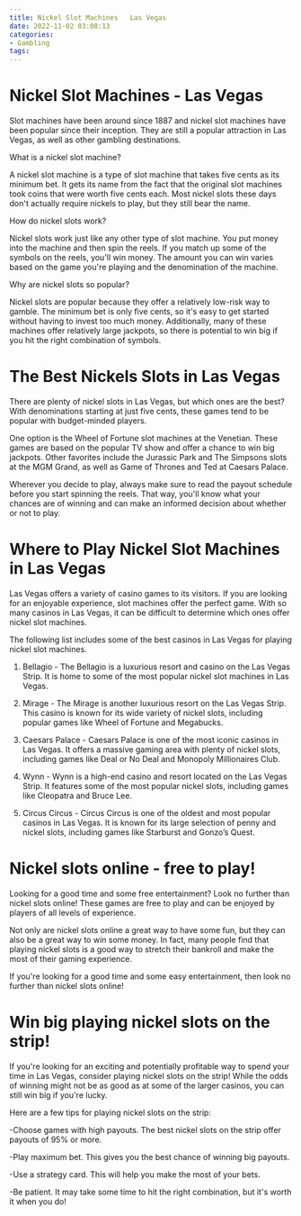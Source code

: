 ```yaml
---
title: Nickel Slot Machines   Las Vegas
date: 2022-11-02 03:08:13
categories:
- Gambling
tags:
---
```



#  Nickel Slot Machines - Las Vegas

Slot machines have been around since 1887 and nickel slot machines have been popular since their inception. They are still a popular attraction in Las Vegas, as well as other gambling destinations.

What is a nickel slot machine?

A nickel slot machine is a type of slot machine that takes five cents as its minimum bet. It gets its name from the fact that the original slot machines took coins that were worth five cents each. Most nickel slots these days don't actually require nickels to play, but they still bear the name.

How do nickel slots work?

Nickel slots work just like any other type of slot machine. You put money into the machine and then spin the reels. If you match up some of the symbols on the reels, you'll win money. The amount you can win varies based on the game you're playing and the denomination of the machine.

Why are nickel slots so popular?

Nickel slots are popular because they offer a relatively low-risk way to gamble. The minimum bet is only five cents, so it's easy to get started without having to invest too much money. Additionally, many of these machines offer relatively large jackpots, so there is potential to win big if you hit the right combination of symbols.

#  The Best Nickels Slots in Las Vegas 

There are plenty of nickel slots in Las Vegas, but which ones are the best? With denominations starting at just five cents, these games tend to be popular with budget-minded players.

One option is the Wheel of Fortune slot machines at the Venetian. These games are based on the popular TV show and offer a chance to win big jackpots. Other favorites include the Jurassic Park and The Simpsons slots at the MGM Grand, as well as Game of Thrones and Ted at Caesars Palace.

Wherever you decide to play, always make sure to read the payout schedule before you start spinning the reels. That way, you'll know what your chances are of winning and can make an informed decision about whether or not to play.

#  Where to Play Nickel Slot Machines in Las Vegas 

Las Vegas offers a variety of casino games to its visitors. If you are looking for an enjoyable experience, slot machines offer the perfect game. With so many casinos in Las Vegas, it can be difficult to determine which ones offer nickel slot machines. 

The following list includes some of the best casinos in Las Vegas for playing nickel slot machines. 

1. Bellagio - The Bellagio is a luxurious resort and casino on the Las Vegas Strip. It is home to some of the most popular nickel slot machines in Las Vegas.

2. Mirage - The Mirage is another luxurious resort on the Las Vegas Strip. This casino is known for its wide variety of nickel slots, including popular games like Wheel of Fortune and Megabucks.

3. Caesars Palace - Caesars Palace is one of the most iconic casinos in Las Vegas. It offers a massive gaming area with plenty of nickel slots, including games like Deal or No Deal and Monopoly Millionaires Club.

4. Wynn - Wynn is a high-end casino and resort located on the Las Vegas Strip. It features some of the most popular nickel slots, including games like Cleopatra and Bruce Lee.

5. Circus Circus - Circus Circus is one of the oldest and most popular casinos in Las Vegas. It is known for its large selection of penny and nickel slots, including games like Starburst and Gonzo’s Quest.

#  Nickel slots online - free to play!

Looking for a good time and some free entertainment? Look no further than nickel slots online! These games are free to play and can be enjoyed by players of all levels of experience.

Not only are nickel slots online a great way to have some fun, but they can also be a great way to win some money. In fact, many people find that playing nickel slots is a good way to stretch their bankroll and make the most of their gaming experience.

If you're looking for a good time and some easy entertainment, then look no further than nickel slots online!

#  Win big playing nickel slots on the strip!

If you're looking for an exciting and potentially profitable way to spend your time in Las Vegas, consider playing nickel slots on the strip! While the odds of winning might not be as good as at some of the larger casinos, you can still win big if you're lucky.

Here are a few tips for playing nickel slots on the strip:

-Choose games with high payouts. The best nickel slots on the strip offer payouts of 95% or more.

-Play maximum bet. This gives you the best chance of winning big payouts.

-Use a strategy card. This will help you make the most of your bets.

-Be patient. It may take some time to hit the right combination, but it's worth it when you do!